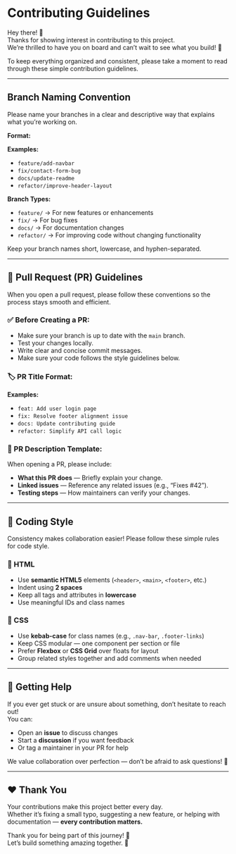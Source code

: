 # Contributing Guidelines

Hey there! 👋  
Thanks for showing interest in contributing to this project.  
We’re thrilled to have you on board and can’t wait to see what you build! 🚀  

To keep everything organized and consistent, please take a moment to read through these simple contribution guidelines.

---

## Branch Naming Convention

Please name your branches in a clear and descriptive way that explains what you’re working on.

**Format:**


**Examples:**
- `feature/add-navbar`
- `fix/contact-form-bug`
- `docs/update-readme`
- `refactor/improve-header-layout`

**Branch Types:**
- `feature/` → For new features or enhancements  
- `fix/` → For bug fixes  
- `docs/` → For documentation changes  
- `refactor/` → For improving code without changing functionality  

Keep your branch names short, lowercase, and hyphen-separated.  

---

## 🔀 Pull Request (PR) Guidelines

When you open a pull request, please follow these conventions so the process stays smooth and efficient.

### ✅ Before Creating a PR:
- Make sure your branch is up to date with the `main` branch.  
- Test your changes locally.  
- Write clear and concise commit messages.  
- Make sure your code follows the style guidelines below.

### 🏷️ PR Title Format:


**Examples:**
- `feat: Add user login page`
- `fix: Resolve footer alignment issue`
- `docs: Update contributing guide`
- `refactor: Simplify API call logic`

### 📝 PR Description Template:
When opening a PR, please include:
- **What this PR does** — Briefly explain your change.  
- **Linked issues** — Reference any related issues (e.g., “Fixes #42”).  
- **Testing steps** — How maintainers can verify your changes.  

---

## 💅 Coding Style

Consistency makes collaboration easier! Please follow these simple rules for code style.

### 🧱 HTML
- Use **semantic HTML5** elements (`<header>`, `<main>`, `<footer>`, etc.)
- Indent using **2 spaces**
- Keep all tags and attributes in **lowercase**
- Use meaningful IDs and class names

### 🎨 CSS
- Use **kebab-case** for class names (e.g., `.nav-bar`, `.footer-links`)
- Keep CSS modular — one component per section or file
- Prefer **Flexbox** or **CSS Grid** over floats for layout
- Group related styles together and add comments when needed

---

## 💬 Getting Help

If you ever get stuck or are unsure about something, don’t hesitate to reach out!  
You can:
- Open an **issue** to discuss changes  
- Start a **discussion** if you want feedback  
- Or tag a maintainer in your PR for help  

We value collaboration over perfection — don’t be afraid to ask questions! 🙌

---

## ❤️ Thank You

Your contributions make this project better every day.  
Whether it’s fixing a small typo, suggesting a new feature, or helping with documentation — **every contribution matters.**

Thank you for being part of this journey! 💖  
Let’s build something amazing together. 🌟


